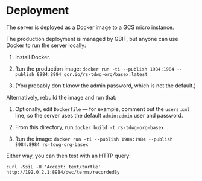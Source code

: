 # Deployment

The server is deployed as a Docker image to a GCS micro instance.

The production deployment is managed by GBIF, but anyone can use Docker to run the server locally:

1. Install Docker.

2. Run the production image: `docker run -ti --publish 1984:1984 --publish 8984:8984 gcr.io/rs-tdwg-org/basex:latest`

3. (You probably don't know the admin password, which is not the default.)

Alternatively, rebuild the image and run that:

1. Optionally, edit `Dockerfile` — for example, comment out the `users.xml` line, so the server uses the default `admin:admin` user and password.

2. From this directory, run `docker build -t rs-tdwg-org-basex .`

3. Run the image: `docker run -ti --publish 1984:1984 --publish 8984:8984 rs-tdwg-org-basex`

Either way, you can then test with an HTTP query:

```
curl -SsiL -H 'Accept: text/turtle' http://192.0.2.1:8984/dwc/terms/recordedBy
```

